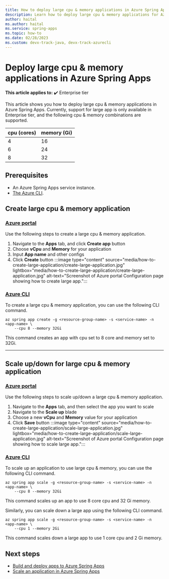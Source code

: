 ```yaml
---
title: How to deploy large cpu & memory applications in Azure Spring Apps
description: Learn how to deploy large cpu & memory applications for Azure Spring Apps.
author: haital
ms.author: haital
ms.service: spring-apps
ms.topic: how-to
ms.date: 02/28/2023
ms.custom: devx-track-java, devx-track-azurecli
---
```


# Deploy large cpu & memory applications in Azure Spring Apps

**This article applies to:** ✔️ Enterprise tier

This article shows you how to deploy large cpu & memory applications in Azure Spring Apps. Currently, support for large app is only available in Enterprise tier, and the following cpu & memory combinations are supported.

| cpu (cores) | memory (Gi) |
| ----------- | ----------- |
| 4           | 16          |
| 6           | 24          |
| 8           | 32          |


## Prerequisites

- An Azure Spring Apps service instance.
- [The Azure CLI](/cli/azure/install-azure-cli).

## Create large cpu & memory application


### [Azure portal](#tab/azure-portal)

Use the following steps to create a large cpu & memory application.

1. Navigate to the **Apps** tab, and click **Create app** button
1. Choose **vCpu** and **Memory** for your application
1. Input **App name** and other configs
1. Click  **Create** button
   :::image type="content" source="media/how-to-create-large-application/create-large-application.jpg" lightbox="media/how-to-create-large-application/create-large-application.jpg" alt-text="Screenshot of Azure portal Configuration page showing how to create large app.":::

### [Azure CLI](#tab/azure-cli)

To create a large cpu & memory application, you can use the following CLI command.

```azurecli
az spring app create -g <resource-group-name> -s <service-name> -n <app-name> \
    --cpu 8 --memory 32Gi  
```
This command creates an app with cpu set to 8 core and memory set to 32Gi.

---

## Scale up/down for large cpu & memory application


### [Azure portal](#tab/azure-portal)

Use the following steps to scale up/down a large cpu & memory application.

1. Navigate to the **Apps** tab, and then select the app you want to scale
1. Navigate to the **Scale up** blade
1. Choose a new **vCpu** and **Memory** value for your application
1. Click  **Save** button
   :::image type="content" source="media/how-to-create-large-application/scale-large-application.jpg" lightbox="media/how-to-create-large-application/scale-large-application.jpg" alt-text="Screenshot of Azure portal Configuration page showing how to scale large app.":::


### [Azure CLI](#tab/azure-cli)

To scale up an application to use large cpu & memory, you can use the following CLI command.

```azurecli
az spring app scale -g <resource-group-name> -s <service-name> -n <app-name> \
    --cpu 8 --memory 32Gi  
```
This command scales up an app to use 8 core cpu and 32 Gi memory.

Similarly, you can scale down a large app using the following CLI command.
```azurecli
az spring app scale -g <resource-group-name> -s <service-name> -n <app-name> \
    --cpu 1 --memory 2Gi  
```
This command scales down a large app to use 1 core cpu and 2 Gi memory.


## Next steps
- [Build and deploy apps to Azure Spring Apps](https://docs.microsoft.com/en-us/azure/spring-apps/quickstart-deploy-apps)
- [Scale an application in Azure Spring Apps](https://docs.microsoft.com/en-us/azure/spring-apps/how-to-scale-manual)